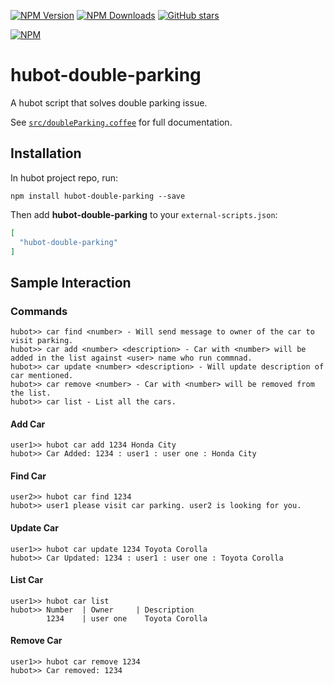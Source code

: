 [![NPM Version][npm-image]][npm-url]
[![NPM Downloads][downloads-image]][downloads-url]
[![GitHub stars]()](https://github.com/WaleedAshraf/hubot-double-parking)

[![NPM][npm-download-image]][npm-url]

# hubot-double-parking

A hubot script that solves double parking issue.

See [`src/doubleParking.coffee`](src/doubleParking.coffee) for full documentation.

## Installation

In hubot project repo, run:

`npm install hubot-double-parking --save`

Then add **hubot-double-parking** to your `external-scripts.json`:

```json
[
  "hubot-double-parking"
]
```

## Sample Interaction

### Commands

```
hubot>> car find <number> - Will send message to owner of the car to visit parking.
hubot>> car add <number> <description> - Car with <number> will be added in the list against <user> name who run commnad.
hubot>> car update <number> <description> - Will update description of car mentioned.
hubot>> car remove <number> - Car with <number> will be removed from the list.
hubot>> car list - List all the cars.

```

#### Add Car
```
user1>> hubot car add 1234 Honda City
hubot>> Car Added: 1234 : user1 : user one : Honda City
```

#### Find Car
```
user2>> hubot car find 1234
hubot>> user1 please visit car parking. user2 is looking for you.
```

#### Update Car
```
user1>> hubot car update 1234 Toyota Corolla
hubot>> Car Updated: 1234 : user1 : user one : Toyota Corolla
```

#### List Car
```
user1>> hubot car list
hubot>> Number	| Owner		| Description
		1234 	| user one 	  Toyota Corolla
```

#### Remove Car
```
user1>> hubot car remove 1234
hubot>> Car removed: 1234
```

[npm-image]: https://img.shields.io/npm/v/hubot-double-parking.svg
[npm-url]: https://www.npmjs.com/package/hubot-double-parking
[npm-download-image]: https://nodei.co/npm/hubot-double-parking.png?downloads=true&downloadRank=true
[downloads-image]: https://img.shields.io/npm/dm/hubot-double-parking.svg
[downloads-url]: https://www.npmjs.com/package/hubot-double-parking
[star-image]: https://img.shields.io/github/waleedashraf/hubot-double-parking.svg?style=social&label=Star&maxAge=2592000
[star-url]: https://github.com/WaleedAshraf/hubot-double-parking